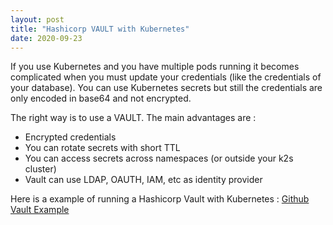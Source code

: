 ```yaml
---
layout: post
title: "Hashicorp VAULT with Kubernetes"
date: 2020-09-23
---
```


If you use Kubernetes and you have multiple pods running it becomes complicated when you must update your credentials (like the credentials of your database). You can use Kubernetes secrets but still the credentials are only encoded in base64 and not encrypted.

The right way is to use a VAULT. The main advantages are : 

* Encrypted credentials
* You can rotate secrets with short TTL
* You can access secrets across namespaces (or outside your k2s cluster)
* Vault can use LDAP, OAUTH, IAM, etc as identity provider 

Here is a example of running a Hashicorp Vault with Kubernetes : [Github Vault Example](https://github.com/martinraynov/kubernetes-vault)
